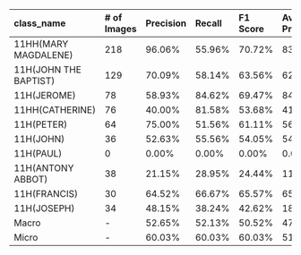 | class_name            | # of Images   | Precision   | Recall   | F1 Score   | Average Precision   |
|:----------------------|:--------------|:------------|:---------|:-----------|:--------------------|
| 11HH(MARY MAGDALENE)  | 218           | 96.06%      | 55.96%   | 70.72%     | 83.93%              |
| 11H(JOHN THE BAPTIST) | 129           | 70.09%      | 58.14%   | 63.56%     | 62.01%              |
| 11H(JEROME)           | 78            | 58.93%      | 84.62%   | 69.47%     | 84.04%              |
| 11HH(CATHERINE)       | 76            | 40.00%      | 81.58%   | 53.68%     | 41.38%              |
| 11H(PETER)            | 64            | 75.00%      | 51.56%   | 61.11%     | 56.09%              |
| 11H(JOHN)             | 36            | 52.63%      | 55.56%   | 54.05%     | 54.28%              |
| 11H(PAUL)             | 0             | 0.00%       | 0.00%    | 0.00%      | 0.00%               |
| 11H(ANTONY ABBOT)     | 38            | 21.15%      | 28.95%   | 24.44%     | 11.99%              |
| 11H(FRANCIS)          | 30            | 64.52%      | 66.67%   | 65.57%     | 65.83%              |
| 11H(JOSEPH)           | 34            | 48.15%      | 38.24%   | 42.62%     | 18.08%              |
| Macro                 | -             | 52.65%      | 52.13%   | 50.52%     | 47.76%              |
| Micro                 | -             | 60.03%      | 60.03%   | 60.03%     | 51.33%              |